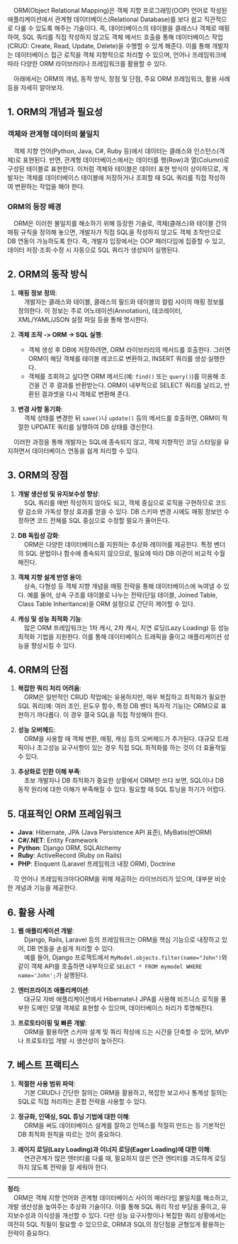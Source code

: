 &emsp;ORM(Object Relational Mapping)은 객체 지향 프로그래밍(OOP) 언어로 작성된 애플리케이션에서 관계형 데이터베이스(Relational Database)를 보다 쉽고 직관적으로 다룰 수 있도록 해주는 기술이다. 즉, 데이터베이스의 테이블을 클래스나 객체로 매핑하여, SQL 쿼리를 직접 작성하지 않고도 객체 메서드 호출을 통해 데이터베이스 작업(CRUD: Create, Read, Update, Delete)을 수행할 수 있게 해준다. 이를 통해 개발자는 데이터베이스 접근 로직을 객체 지향적으로 처리할 수 있으며, 언어나 프레임워크에 따라 다양한 ORM 라이브러리나 프레임워크를 활용할 수 있다.

&emsp;아래에서는 ORM의 개념, 동작 방식, 장점 및 단점, 주요 ORM 프레임워크, 활용 사례 등을 자세히 알아보자.

## 1. ORM의 개념과 필요성

### 객체와 관계형 데이터의 불일치  
&emsp;객체 지향 언어(Python, Java, C#, Ruby 등)에서 데이터는 클래스와 인스턴스(객체)로 표현된다. 반면, 관계형 데이터베이스에서는 데이터를 행(Row)과 열(Column)로 구성된 테이블로 표현한다. 이처럼 객체와 테이블은 데이터 표현 방식이 상이하므로, 개발자는 객체를 데이터베이스 테이블에 저장하거나 조회할 때 SQL 쿼리를 직접 작성하여 변환하는 작업을 해야 한다.

### ORM의 등장 배경  
&emsp;ORM은 이러한 불일치를 해소하기 위해 등장한 기술로, 객체(클래스)와 테이블 간의 매핑 규칙을 정의해 놓으면, 개발자가 직접 SQL을 작성하지 않고도 객체 조작만으로 DB 연동이 가능하도록 한다. 즉, 개발자 입장에서는 OOP 패러다임에 집중할 수 있고, 데이터 저장·조회·수정 시 자동으로 SQL 쿼리가 생성되어 실행된다.

## 2. ORM의 동작 방식

1. **매핑 정보 정의**:  
&emsp;개발자는 클래스와 테이블, 클래스의 필드와 테이블의 컬럼 사이의 매핑 정보를 정의한다. 이 정보는 주로 어노테이션(Annotation), 데코레이터, XML/YAML/JSON 설정 파일 등을 통해 명시한다.

2. **객체 조작 -> ORM -> SQL 실행**:  
   - 객체 생성 후 DB에 저장하려면, ORM 라이브러리의 메서드를 호출한다. 그러면 ORM이 해당 객체를 테이블 레코드로 변환하고, INSERT 쿼리를 생성·실행한다.
   - 객체를 조회하고 싶다면 ORM 메서드(예: `find()` 또는 `query()`)를 이용해 조건을 건 후 결과를 반환받는다. ORM이 내부적으로 SELECT 쿼리를 날리고, 반환된 결과셋을 다시 객체로 변환해 준다.

3. **변경 사항 동기화**:  
&emsp;객체 상태를 변경한 뒤 `save()`나 `update()` 등의 메서드를 호출하면, ORM이 적절한 UPDATE 쿼리를 실행하여 DB 상태를 갱신한다.

&emsp;이러한 과정을 통해 개발자는 SQL에 종속되지 않고, 객체 지향적인 코딩 스타일을 유지하면서 데이터베이스 연동을 쉽게 처리할 수 있다.

## 3. ORM의 장점

1. **개발 생산성 및 유지보수성 향상**:  
&emsp;SQL 쿼리를 매번 작성하지 않아도 되고, 객체 중심으로 로직을 구현하므로 코드량 감소와 가독성 향상 효과를 얻을 수 있다. DB 스키마 변경 시에도 매핑 정보만 수정하면 코드 전체를 SQL 중심으로 수정할 필요가 줄어든다.

2. **DB 독립성 강화**:  
&emsp;ORM은 다양한 데이터베이스를 지원하는 추상화 레이어를 제공한다. 특정 벤더의 SQL 문법이나 함수에 종속되지 않으므로, 필요에 따라 DB 이관이 비교적 수월해진다.

3. **객체 지향 설계 반영 용이**:  
&emsp;상속, 다형성 등 객체 지향 개념을 매핑 전략을 통해 데이터베이스에 녹여낼 수 있다. 예를 들어, 상속 구조를 테이블로 나누는 전략(단일 테이블, Joined Table, Class Table Inheritance)을 ORM 설정으로 간단히 제어할 수 있다.

4. **캐싱 및 성능 최적화 기능**:  
&emsp;많은 ORM 프레임워크는 1차 캐시, 2차 캐시, 지연 로딩(Lazy Loading) 등 성능 최적화 기법을 지원한다. 이를 통해 데이터베이스 트래픽을 줄이고 애플리케이션 성능을 향상시킬 수 있다.

## 4. ORM의 단점

1. **복잡한 쿼리 처리 어려움**:  
&emsp;ORM은 일반적인 CRUD 작업에는 유용하지만, 매우 복잡하고 최적화가 필요한 SQL 쿼리(예: 여러 조인, 윈도우 함수, 특정 DB 벤더 독자적 기능)는 ORM으로 표현하기 까다롭다. 이 경우 결국 SQL을 직접 작성해야 한다.

2. **성능 오버헤드**:  
&emsp;ORM을 사용할 때 객체 변환, 매핑, 캐싱 등의 오버헤드가 추가된다. 대규모 트래픽이나 초고성능 요구사항이 있는 경우 직접 SQL 최적화를 하는 것이 더 효율적일 수 있다.

3. **추상화로 인한 이해 부족**:  
&emsp;초보 개발자나 DB 최적화가 중요한 상황에서 ORM만 쓰다 보면, SQL이나 DB 동작 원리에 대한 이해가 부족해질 수 있다. 필요할 때 SQL 튜닝을 하기가 어렵다.

## 5. 대표적인 ORM 프레임워크

- **Java**: Hibernate, JPA (Java Persistence API 표준), MyBatis(반ORM)  
- **C#/.NET**: Entity Framework  
- **Python**: Django ORM, SQLAlchemy  
- **Ruby**: ActiveRecord (Ruby on Rails)  
- **PHP**: Eloquent (Laravel 프레임워크 내장 ORM), Doctrine

&emsp;각 언어나 프레임워크마다ORM을 위해 제공하는 라이브러리가 있으며, 대부분 비슷한 개념과 기능을 제공한다.

## 6. 활용 사례

1. **웹 애플리케이션 개발**:  
&emsp;Django, Rails, Laravel 등의 프레임워크는 ORM을 핵심 기능으로 내장하고 있어, DB 연동을 손쉽게 처리할 수 있다.  
&emsp;예를 들어, Django 프로젝트에서 `MyModel.objects.filter(name="John")`와 같이 객체 API를 호출하면 내부적으로 `SELECT * FROM mymodel WHERE name='John';`가 실행된다.

2. **엔터프라이즈 애플리케이션**:  
&emsp;대규모 자바 애플리케이션에서 Hibernate나 JPA를 사용해 비즈니스 로직을 풍부한 도메인 모델 객체로 표현할 수 있으며, 데이터베이스 처리가 투명해진다.

3. **프로토타이핑 및 빠른 개발**:  
&emsp;ORM을 활용하면 스키마 설계 및 쿼리 작성에 드는 시간을 단축할 수 있어, MVP나 프로토타입 개발 시 생산성이 높아진다.

## 7. 베스트 프랙티스

1. **적절한 사용 범위 파악**:  
&emsp;기본 CRUD나 간단한 질의는 ORM을 활용하고, 복잡한 보고서나 통계성 질의는 SQL로 직접 처리하는 혼합 전략을 사용할 수 있다.

2. **정규화, 인덱싱, SQL 튜닝 기법에 대한 이해**:  
&emsp;ORM을 써도 데이터베이스 설계를 잘하고 인덱스를 적절히 만드는 등 기본적인 DB 최적화 원칙을 따르는 것이 중요하다.

3. **레이지 로딩(Lazy Loading)과 이너지 로딩(Eager Loading)에 대한 이해**:  
&emsp;연관관계가 많은 엔터티를 다룰 때, 필요하지 않은 연관 엔티티를 과도하게 로딩하지 않도록 전략을 잘 세워야 한다.

---

**정리**:  
&emsp;ORM은 객체 지향 언어와 관계형 데이터베이스 사이의 패러다임 불일치를 해소하고, 개발 생산성을 높여주는 추상화 기술이다. 이를 통해 SQL 쿼리 작성 부담을 줄이고, 유지보수성과 이식성을 개선할 수 있다. 다만 성능 요구사항이나 복잡한 쿼리 상황에서는 여전히 SQL 직필이 필요할 수 있으므로, ORM과 SQL의 장단점을 균형있게 활용하는 전략이 중요하다.